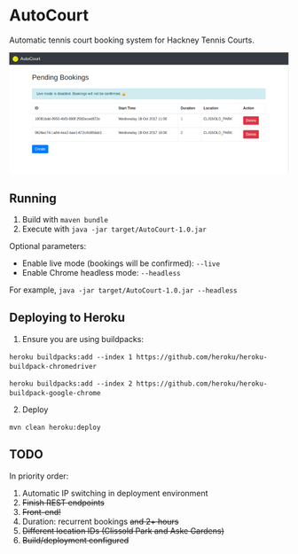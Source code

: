 # AutoCourt
Automatic tennis court booking system for Hackney Tennis Courts.

![Screenshot](screenshot.png "Optional Title")

## Running

1. Build with `maven bundle`
2. Execute with `java -jar target/AutoCourt-1.0.jar`

Optional parameters:

* Enable live mode (bookings will be confirmed): `--live`
* Enable Chrome headless mode: `--headless`

For example, `java -jar target/AutoCourt-1.0.jar --headless`

## Deploying to Heroku

1. Ensure you are using buildpacks: 

`heroku buildpacks:add --index 1 https://github.com/heroku/heroku-buildpack-chromedriver`

`heroku buildpacks:add --index 2 https://github.com/heroku/heroku-buildpack-google-chrome`

2. Deploy

`mvn clean heroku:deploy`

## TODO 

In priority order:

1. Automatic IP switching in deployment environment
2. ~~Finish REST endpoints~~
2. ~~Front-end!~~
3. Duration: recurrent bookings ~~and 2+ hours~~
4. ~~Different location IDs (Clissold Park and Aske Gardens)~~
5. ~~Build/deployment configured~~
